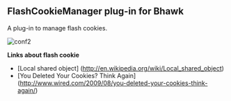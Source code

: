 FlashCookieManager plug-in for Bhawk
-------------------------------------------------
A plug-in to manage flash cookies.

![conf2](http://i.imgur.com/TGCG5ok.png)

**Links about flash cookie**
 - [Local shared object] (http://en.wikipedia.org/wiki/Local_shared_object)
 - [You Deleted Your Cookies? Think Again] (http://www.wired.com/2009/08/you-deleted-your-cookies-think-again/)
